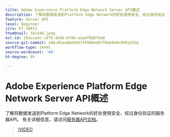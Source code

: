 ```yaml
---
title: Adobe Experience Platform Edge Network Server API概述
description: 了解将数据发送到Platform Edge Network的好处使用安全、经过身份验证的服务器API。
feature: Server API
level: Beginner
jira: KT-10013
thumbnail: 341448.jpeg
exl-id: 282ecadc-c475-4b4b-bfd0-aaa4f8d8f0a8
source-git-commit: 286c85aa88d44574f00ded67f0de8e0c945a153e
workflow-type: tm+mt
source-wordcount: '60'
ht-degree: 0%

---
```


# Adobe Experience Platform Edge Network Server API概述

了解将数据发送到Platform Edge Network的好处使用安全、经过身份验证的服务器API。 有关详细信息，请访问[服务器API文档](https://experienceleague.adobe.com/docs/experience-platform/edge-network-server-api/overview.html)。

>[!VIDEO](https://video.tv.adobe.com/v/341448?learn=on&enablevpops)
